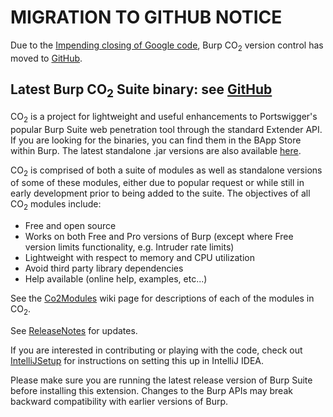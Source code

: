 # MIGRATION TO GITHUB NOTICE #
Due to the [Impending closing of Google code](http://google-opensource.blogspot.com/2015/03/farewell-to-google-code.html), Burp CO<sub>2</sub> version control has moved to [GitHub](https://github.com/JGillam/burp-co2).

## Latest Burp CO<sub>2</sub> Suite binary:  see [GitHub](https://github.com/JGillam/burp-co2) ##

CO<sub>2</sub> is a project for lightweight and useful enhancements to Portswigger's popular Burp Suite web penetration tool through the standard Extender API.  If you are looking for the binaries, you can find them in the BApp Store within Burp.  The latest standalone .jar versions are also available [here](https://drive.google.com/folderview?id=0B_0PMu9iUbMOWmdZQ3A0LWRNb28&usp=sharing#list).

CO<sub>2</sub> is comprised of both a suite of modules as well as standalone versions of some of these modules, either due to popular request or while still in early development prior to being added to the suite.  The objectives of all CO<sub>2</sub> modules include:

  * Free and open source
  * Works on both Free and Pro versions of Burp (except where Free version limits functionality, e.g. Intruder rate limits)
  * Lightweight with respect to memory and CPU utilization
  * Avoid third party library dependencies
  * Help available (online help, examples, etc...)


See the [Co2Modules](Co2Modules.md) wiki page for descriptions of each of the modules in CO<sub>2</sub>.

See [ReleaseNotes](ReleaseNotes.md) for updates.

If you are interested in contributing or playing with the code, check out [IntelliJSetup](IntelliJSetup.md) for instructions on setting this up in IntelliJ IDEA.

Please make sure you are running the latest release version of Burp Suite before installing this extension.  Changes to the Burp APIs may break backward compatibility with earlier versions of Burp.